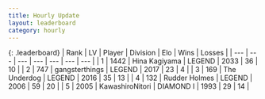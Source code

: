 ```yaml
---
title: Hourly Update
layout: leaderboard
category: hourly
---
```


{: .leaderboard}
| Rank | LV | Player | Division | Elo | Wins | Losses |
| --- | --- | --- | --- | --- | --- | --- |
| <span data-change="0">1</span> | 1442 | <span title="ID: 315148">Hina Kagiyama</span> | LEGEND | <span data-change="0">2033</span> | <span data-change="0">36</span> | <span data-change="0">10</span> |
| <span data-change="0">2</span> | 747 | <span title="ID: 92077">gangsterthings</span> | LEGEND | <span data-change="0">2017</span> | <span data-change="0">23</span> | <span data-change="0">4</span> |
| <span data-change="1">3</span> | 169 | <span title="ID: 514789">The Underdog</span> | LEGEND | <span data-change="11">2016</span> | <span data-change="2">35</span> | <span data-change="0">13</span> |
| <span data-change="-1">4</span> | 132 | <span title="ID: 219412">Rudder Holmes</span> | LEGEND | <span data-change="0">2006</span> | <span data-change="0">59</span> | <span data-change="0">20</span> |
| <span data-change="0">5</span> | 2005 | <span title="ID: 164871">KawashiroNitori</span> | DIAMOND I | <span data-change="0">1993</span> | <span data-change="0">29</span> | <span data-change="0">14</span> |